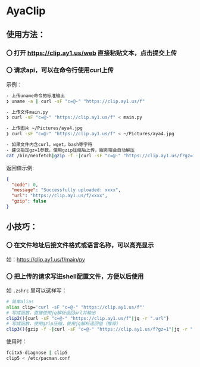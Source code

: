 # AyaClip

## 使用方法：

### 〇 打开 https://clip.ay1.us/web 直接粘贴文本，点击提交上传
### 〇 请求api，可以在命令行使用curl上传

示例：
```bash
- 上传uname命令的标准输出
❯ uname -a | curl -sF "c=@-" "https://clip.ay1.us/f"

- 上传文件main.py
❯ curl -sF "c=@-" "https://clip.ay1.us/f" < main.py

- 上传图片 ~/Pictures/aya4.jpg
❯ curl -sF "c=@-" "https://clip.ay1.us/f" < ~/Pictures/aya4.jpg

- 如果文件内含curl，wget，bash等字符
- 建议指定gz=1参数，使用gzip压缩后上传，服务端会自动解压
cat /bin/neofetch|gzip -f -|curl -sF "c=@-" "https://clip.ay1.us/f?gz=1"
```
返回值示例:
```json
{
  "code": 0,
  "message": "Successfully uploaded: xxxx",
  "url": "https://clip.ay1.us/f/xxxx",
  "gzip": false
}
```

## 小技巧：

### 〇 在文件地址后接文件格式或语言名称，可以高亮显示
如：https://clip.ay1.us/f/main/py

### 〇 把上传的请求写进shell配置文件，方便以后使用

如 `.zshrc` 里可以这样写：
```bash
# 简单alias
alias clip='curl -sF "c=@-" "https://clip.ay1.us/f"'
# 写成函数，直接使用jq解析返回url并输出
clip2(){curl -sF "c=@-" "https://clip.ay1.us/f"|jq -r ".url"}
# 写成函数，使用gzip压缩，使用jq解析返回值（推荐）
clip3(){gzip -f -|curl -sF "c=@-" "https://clip.ay1.us/f?gz=1"|jq -r ".url"}
```
使用时：
```bash
fcitx5-diagnose | clip5
clip5 < /etc/pacman.conf
```